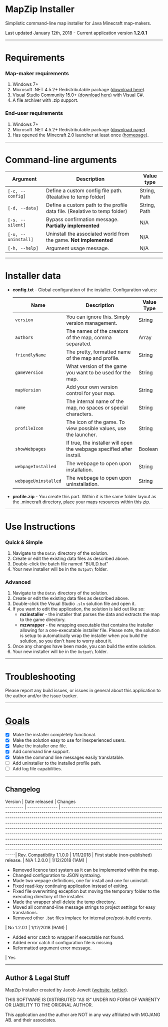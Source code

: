 # MapZip Installer

Simplistic command-line map installer for Java Minecraft map-makers.

Last updated January 12th, 2018 - Current application version **1.2.0.1**

---

# Requirements

### Map-maker requirements

1. Windows 7+
2. Microsoft .NET 4.5.2+ Redistributable package ([download here][1]).
3. Visual Studio Community 15.0+ ([download here][2]) with Visual C#.
4. A file archiver with .zip support. 

### End-user requirements

1. Windows 7+
2. Microsoft .NET 4.5.2+ Redistributable package ([download page][1]).
3. Has opened the Minecraft 2.0 launcher at least once ([homepage][3]).

---

# Command-line arguments
 
 Argument            | Description                                                                 | Value type 
 ------------------- | --------------------------------------------------------------------------- | ----------
 `[-c, --config]`    | Define a custom config file path. (Realative to temp folder)                | String, Path
 `[-d, --data]`      | Define a custom path to the profile data file. (Realative to temp folder)   | String, Path
 `[-s. --silent]`    | Bypass confirmation message. **Partially implemented**                      | N/A
 `[-u, --uninstall]` | Uninstall the associated world from the game. **Not implemented**           | N/A
 `[-h, --help]`      | Argument usage message.                                                     | N/A

---

# Installer data
* **config.txt** - Global configuration of the installer. Configuration values:

     Name                      | Description                                                           | Value Type
     ------------------------- | --------------------------------------------------------------------- | -----------
     `version`                 | You can ignore this. Simply version management.                       | String
     `authors`                 | The names of the creators of the map, comma separated.                | Array
     `friendlyName`            | The pretty, formatted name of the map and profile.                    | String
     `gameVersion`             | What version of the game you want to be used for the map.             | String
     `mapVersion`              | Add your own version control for your map.                            | String
     `name`                    | The internal name of the map, no spaces or special characters.        | String
     `profileIcon`             | The icon of the game. To view possible values, use the launcher.      | String
     `showWebpages`            | If true, the installer will open the webpage specified after install. | Boolean
     `webpageInstalled`        | The webpage to open upon installation.                                | String
	 `webpageUninstalled`      | The webpage to open upon uninstallation.                              | String

 * **profile.zip** - You create this part. Within it is the same folder layout as the .minecraft directory, place your maps resources within this zip.

---

# Use Instructions

### Quick & Simple
1. Navigate to the `Data\` directory of the solution.
2. Create or edit the existing data files as described above.
3. Double-click the batch file named "BUILD.bat"
4. Your new installer will be in the `Output\` folder.

### Advanced

1. Navigate to the `Data\` directory of the solution.
2. Create or edit the existing data files as described above.
3. Double-click the Visual Studio `.sln` solution file and open it.
4. If you want to edit the application, the solution is laid out like so:
   * **mzinstaller** - the installer that parses the data and extracts the map to the game directory.
   * **mzwrapper** - the wrapping executable that contains the installer allowing for a one-executable installer file. Please note, the solution is setup to automatically wrap the installer when you build the solution, so you don't have to worry about it.
5. Once any changes have been made, you can build the entire solution.
6. Your new installer will be in the `Output\` folder.

---

# Troubleshooting

Please report any build issues, or issues in general about this application to the author and/or the issue tracker.

---

# [Goals](https://github.com/InstanceGaming/Mapzip/projects/1)

- [x] Make the installer completely functional.
- [x] Make the solution easy to use for inexperienced users.
- [x] Make the installer one file.
- [x] Add command line support.
- [x] Make the command line messages easily translatable.
- [ ] Add uninstaller to the installed profile path.
- [ ] Add log file capabilities.

---

## Changelog

 Version   | Date released   | Changes                                                               
 --------- | --------------- | -------------------------------------------------------------------------------------------------------------------------------------------------------------------------------------------------------------------------------------------------------------------------------------------------------------------------------------------------------------------------------------------------------------------------------------------------------------------------------------------------------------------------------------------------------------------------------------------------------------------------------------------------------------------------------------------------------| Rev. Compatibility 
 1.1.0.0   | 1/11/2018       | First stable (non-published) release.                     																																																																																																																																																											  | N/A 
 1.2.0.0   | 1/12/2018 (1AM) | <ul><li>Removed licence text system as it can be implemented within the map.</li><li>Changed configuration to JSON syntaxing.</li><li>Made two wepage definitions, one for install and one for uninstall.</li><li>Fixed read-key continuing application instead of exiting.</li><li>Fixed file overwritting exception but moving the temporary folder to the executing directory of the installer.</li><li>Made the wrapper shell delete the temp directory.</li><li>Moved all command-line message strings to project settings for easy translations.</li><li>Removed other `.bat` files implace for internal pre/post-build events.</li></ul>                                                        | No
 1.2.0.1   | 1/12/2018 (9AM) | <ul><li>Added error catch to wrapper if executable not found.</li><li>Added error catch if configuration file is missing.</li><li>Reformatted argument error message.</li></ul> 																																																																																																																											              | Yes
 
 ---

## Author & Legal Stuff

MapZip Installer created by Jacob Jewett ([website][4], [twitter][5]).

THIS SOFTWARE IS DISTRIBUTED "AS IS" UNDER NO FORM OF WARENTY OR LIABILITY TO THE ORIGINAL AUTHOR.

This application and the author are NOT in any way affiliated with MOJANG AB. and their associates.

[1]: https://www.microsoft.com/en-us/download/details.aspx?id=42642
[2]: https://visualstudio.com
[3]: https://minecraft.net
[4]: http://instancegaming.net
[5]: http://twitter.com/Blackhawk341
